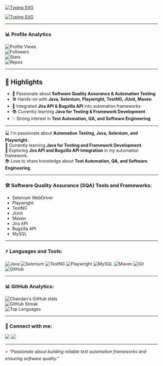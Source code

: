 [![Typing SVG](https://readme-typing-svg.demolab.com?font=Fira+Code&pause=1000&color=4CAF50&width=500&lines=Hi+there+👋;I'm+Chandan;Welcome+to+my+GitHub+Profile)](https://git.io/typing-svg)

[![Typing SVG](https://readme-typing-svg.demolab.com?font=Fira+Code&pause=1000&color=F75C7E&width=500&lines=Software+Quality+Engineer;QA+Automation+Engineer;Selenium+%7C+Playwright+%7C+Java;Always+learning+new+tools+%26+frameworks)](https://git.io/typing-svg)

----

### 📊 Profile Analytics
![Profile Views](https://komarev.com/ghpvc/?username=chandankumarnanand&label=Profile%20Views&color=0e75b6&style=flat)  
![Followers](https://img.shields.io/github/followers/chandankumarnanand?label=Followers&style=flat&color=blue)  
![Stars](https://img.shields.io/github/stars/chandankumarnanand?label=Stars&style=flat&color=yellow)  
![Repos](https://img.shields.io/badge/Public%20Repos-10-green?style=flat)  

---

## 🌟 Highlights

- 🚀 Passionate about **Software Quality Assurance & Automation Testing**  
- 🛠️ Hands-on with **Java, Selenium, Playwright, TestNG, JUnit, Maven**  
- 🔗 Integrated **Jira API & Bugzilla API** into automation frameworks  
- 📚 Currently learning **Java for Testing & Framework Development**  
- 💡 Strong interest in **Test Automation, QA, and Software Engineering**  

---

💻 I’m passionate about **Automation Testing, Java, Selenium, and Playwright**.  
🌱 Currently learning **Java for Testing and Framework Development**.  
🚀 Exploring **Jira API and Bugzilla API Integration** in my automation framework.  
📚 Love to share knowledge about **Test Automation, QA, and Software Engineering**.  

---

### 🛠 Software Quality Assurance (SQA) Tools and Frameworks:
- Selenium WebDriver  
- Playwright  
- TestNG  
- JUnit  
- Maven  
- Jira API  
- Bugzilla API  
- MySQL  

---

### ⚡ Languages and Tools:
![Java](https://img.shields.io/badge/Java-ED8B00?style=for-the-badge&logo=openjdk&logoColor=white)
![Selenium](https://img.shields.io/badge/Selenium-43B02A?style=for-the-badge&logo=selenium&logoColor=white)
![TestNG](https://img.shields.io/badge/TestNG-FF6F00?style=for-the-badge)
![Playwright](https://img.shields.io/badge/Playwright-2EAD33?style=for-the-badge&logo=playwright&logoColor=white)
![MySQL](https://img.shields.io/badge/MySQL-4479A1?style=for-the-badge&logo=mysql&logoColor=white)
![Maven](https://img.shields.io/badge/Maven-C71A36?style=for-the-badge&logo=apache-maven&logoColor=white)
![Git](https://img.shields.io/badge/Git-F05032?style=for-the-badge&logo=git&logoColor=white)
![GitHub](https://img.shields.io/badge/GitHub-181717?style=for-the-badge&logo=github&logoColor=white)

---

### 📊 GitHub Analytics:
![Chandan's GitHub stats](https://github-readme-stats.vercel.app/api?username=ChandanKumarQA&show_icons=true&theme=radical)  
![GitHub Streak](https://github-readme-streak-stats.herokuapp.com/?user=ChandanKumarQA&theme=radical)  
![Top Languages](https://github-readme-stats.vercel.app/api/top-langs/?username=ChandanKumarQA&layout=compact&theme=radical)

-------------

### 🤝 Connect with me:
<a href="mailto:chandankumarnanand@gmail.com"><img src="https://img.shields.io/badge/Email-D14836?style=for-the-badge&logo=gmail&logoColor=white"/></a>
<a href="https://www.linkedin.com/in/chandan-kumar1012/"><img src="https://img.shields.io/badge/LinkedIn-0A66C2?style=for-the-badge&logo=linkedin&logoColor=white"/></a>

---

⭐️ *“Passionate about building reliable test automation frameworks and ensuring software quality.”*

